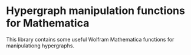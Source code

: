 Hypergraph manipulation functions for Mathematica
=================================================

This library contains some useful Wolfram Mathematica functions for manipulationg hypergraphs.
